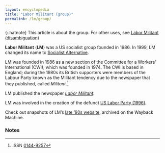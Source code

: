 ```yaml
---
layout: encyclopedia
title: "Labor Militant (group)"
permalink: /lm/group/
---
```


{:.hatnote}
This article is about the group.
For other uses, see [Labor Militant (disambiguation)](/lm/)

<b>Labor Militant</b> (<b>LM</b>) was a US socialist group founded in 1986.
In 1999, LM changed its name to [Socialist Alternative](https://socialistalternative.org).

LM was founded in 1986 as a new section of the
Committee for a Workers’ International (<abbr>CWI</abbr>), which was founded in 1974.
The <abbr>CWI</abbr> is based in England;
during the 1980s its British supporters were members of the Labour Party
known as the Militant tendency due to the newspaper that they published, called <cite>Militant</cite>.[^militant]

LM published the newspaper [<cite>Labor Militant</cite>](/lm/newspaper/).

LM was involved in the creation of the defunct
<a rel="external" href="https://en.wikipedia.org/wiki/Labor_Party_(United_States,_1996)">US Labor Party (1996)</a>.

Check out snapshots of LM’s [late ’90s website](/lm/wayback/), archived on the Wayback Machine.

### Notes

[^militant]: <abbr>ISSN</abbr> <a rel="external" href="https://www.worldcat.org/title/militant/oclc/19365820">0144-9257</a>